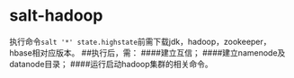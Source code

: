 # salt-hadoop
执行命令`salt '*' state.highstate`前需下载jdk，hadoop，zookeeper，hbase相对应版本。
##执行后，需：
####建立互信；
####建立namenode及datanode目录；
####运行启动hadoop集群的相关命令。
